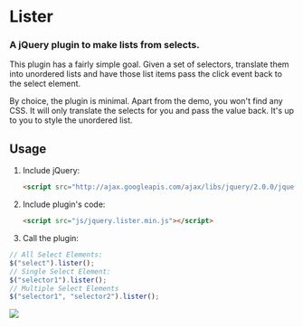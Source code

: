 # Lister

### A jQuery plugin to make lists from selects.
This plugin has a fairly simple goal. Given a set of selectors, translate them into unordered lists and have those list items pass the click event back to the select element.

By choice, the plugin is minimal. Apart from the demo, you won't find any CSS. It will only translate the selects for you and pass the value back. It's up to you to style the unordered list.

## Usage

1. Include jQuery:

	```html
	<script src="http://ajax.googleapis.com/ajax/libs/jquery/2.0.0/jquery.min.js"></script>
	```

2. Include plugin's code:

	```html
	<script src="js/jquery.lister.min.js"></script>
	```

3. Call the plugin:


  ```javascript
  // All Select Elements:
  $("select").lister();
  // Single Select Element:
  $("selector1").lister();
  // Multiple Select Elements
  $("selector1", "selector2").lister();
  ```

<a href="http://punkave.com/"><img src="https://raw.github.com/punkave/jquery-selective/master/logos/logo-box-builtby.png" /></a>
